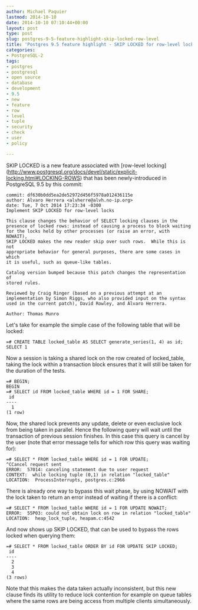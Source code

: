 ```yaml
---
author: Michael Paquier
lastmod: 2014-10-10
date: 2014-10-10 07:10:44+00:00
layout: post
type: post
slug: postgres-9-5-feature-highlight-skip-locked-row-level
title: 'Postgres 9.5 feature highlight - SKIP LOCKED for row-level locking'
categories:
- PostgreSQL-2
tags:
- postgres
- postgresql
- open source
- database
- development
- 9.5
- new
- feature
- row
- level
- tuple
- security
- check
- user
- policy

---
```


SKIP LOCKED is a new feature associated with [row-level locking]
(http://www.postgresql.org/docs/devel/static/explicit-locking.html#LOCKING-ROWS)
that has been newly-introduced in PostgreSQL 9.5 by this commit:

    commit: df630b0dd5ea2de52972d456f5978a012436115e
    author: Alvaro Herrera <alvherre@alvh.no-ip.org>
    date: Tue, 7 Oct 2014 17:23:34 -0300
    Implement SKIP LOCKED for row-level locks

    This clause changes the behavior of SELECT locking clauses in the
    presence of locked rows: instead of causing a process to block waiting
    for the locks held by other processes (or raise an error, with NOWAIT),
    SKIP LOCKED makes the new reader skip over such rows.  While this is not
    appropriate behavior for general purposes, there are some cases in which
    it is useful, such as queue-like tables.

    Catalog version bumped because this patch changes the representation of
    stored rules.

    Reviewed by Craig Ringer (based on a previous attempt at an
    implementation by Simon Riggs, who also provided input on the syntax
    used in the current patch), David Rowley, and Álvaro Herrera.

    Author: Thomas Munro

Let's take for example the simple case of the following table that will
be locked:

    =# CREATE TABLE locked_table AS SELECT generate_series(1, 4) as id;
    SELECT 1

Now a session is taking a shared lock on the row created of locked\_table,
taking the lock within a transaction block ensures that it will still be
taken for the duration of the tests.

    =# BEGIN;
    BEGIN
    =# SELECT id FROM locked_table WHERE id = 1 FOR SHARE;
     id
    ----
      1
    (1 row)

Now, the shared lock prevents any update, delete or even exclusive lock from
being taken in parallel. Hence the following query will wait until the
transaction of previous session finishes. In this case this query is cancel
by the user (note that error message tells for which row this query was
waiting for):

    =# SELECT * FROM locked_table WHERE id = 1 FOR UPDATE;
    ^CCancel request sent
    ERROR:  57014: canceling statement due to user request
    CONTEXT:  while locking tuple (0,1) in relation "locked_table"
    LOCATION:  ProcessInterrupts, postgres.c:2966

There is already one way to bypass this wait phase, by using NOWAIT with the
lock taken to return an error instead of waiting if there is a conflict:

    =# SELECT * FROM locked_table WHERE id = 1 FOR UPDATE NOWAIT;
    ERROR:  55P03: could not obtain lock on row in relation "locked_table"
    LOCATION:  heap_lock_tuple, heapam.c:4542

And now shows up SKIP LOCKED, that can be used to bypass the rows locked when
querying them:

    =# SELECT * FROM locked_table ORDER BY id FOR UPDATE SKIP LOCKED;
     id
    ----
      2
      3
      4
    (3 rows)

Note that this makes the data taken actually inconsistent, but this new clause
finds its utility to reduce lock contention for example on queue tables where
the same rows are being access from multiple clients simultaneously.
